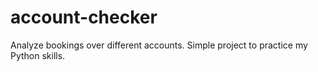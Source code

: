 # account-checker
Analyze bookings over different accounts. Simple project to practice my Python skills.
